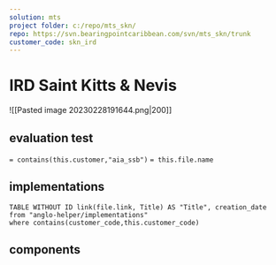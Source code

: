```yaml
---
solution: mts
project folder: c:/repo/mts_skn/
repo: https://svn.bearingpointcaribbean.com/svn/mts_skn/trunk
customer_code: skn_ird
---
```

# IRD Saint Kitts & Nevis

![[Pasted image 20230228191644.png|200]]

## evaluation test
`= contains(this.customer,"aia_ssb")`
`= this.file.name`

## implementations
```dataview
TABLE WITHOUT ID link(file.link, Title) AS "Title", creation_date  from "anglo-helper/implementations"
where contains(customer_code,this.customer_code)
```

## components